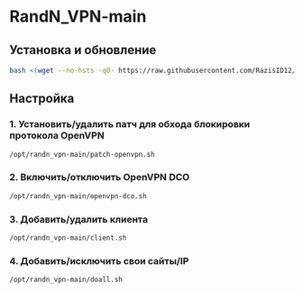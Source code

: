 # RandN_VPN-main

## Установка и обновление

```sh
bash <(wget --no-hsts -qO- https://raw.githubusercontent.com/RazisID12/RandN_VPN-main/main/setup.sh)
```

## Настройка

### 1. Установить/удалить патч для обхода блокировки протокола OpenVPN

```sh
/opt/randn_vpn-main/patch-openvpn.sh
```

### 2. Включить/отключить OpenVPN DCO

```sh
/opt/randn_vpn-main/openvpn-dco.sh
```

### 3. Добавить/удалить клиента

```sh
/opt/randn_vpn-main/client.sh
```

### 4. Добавить/исключить свои сайты/IP

```sh
/opt/randn_vpn-main/doall.sh
```
